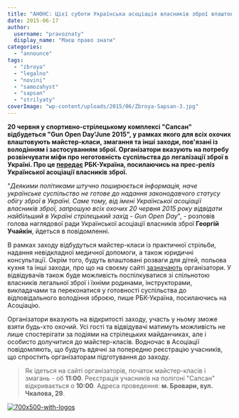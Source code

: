 ```yaml
---
title: "АНОНС: Цієї суботи Українська асоціація власників зброї влаштовує у Броварах \"Gun Open Day\""
date: 2015-06-17
author: 
  username: "pravoznaty"
  display_name: "Маєш право знати"
categories: 
  - "announce"
tags: 
  - "zbroya"
  - "legalno"
  - "novini"
  - "samozahyst"
  - "sapsan"
  - "strilyaty"
coverImage: "wp-content/uploads/2015/06/Zbroya-Sapsan-3.jpg"
---
```


**20 червня у спортивно-стрілецькому комплексі "Сапсан" відбудеться "Gun Open Day'June 2015", у рамках якого для всіх охочих влаштовують майстер-класи, змагання та інші заходи, пов'язані із володінням і застосуванням зброї. Організатори вказують на потребу розвінчувати міфи про неготовність суспільства до легалізації зброї в Україні. Про це [передає](https://www.rbc.ua/ukr/news/ukrainskaya-assotsiatsiya-vladeltsev-oruzhiya-1434467052.html) РБК-Україна, посилаючись на прес-реліз Української асоціації власників зброї.**

"_Деякими політиками штучно поширюється інформація, наче українське суспільство не готове до надання законодавчого статусу обігу зброї в Україні. Саме тому, від імені Української асоціації власників зброї, запрошую всіх охочих 20 червня 2015 року відвідати найбільший в Україні стрілецький захід - Gun Open Day_", - розповів голова наглядової ради Української асоціації власників зброї **Георгій Учайкін**, йдеться в повідомленні.

В рамках заходу відбудуться майстер-класи із практичної стрільби, надання невідкладної медичної допомоги, а також юридичні консультації. Окрім того, будуть влаштовані розваги для дітей, польова кухня та інші заходи, про що на своєму сайті [зазначають](https://zbroya.info/uk/partner/uavz/events/6198_gun-open-day-june-2015/) організатори. У відвідувачів також буде можливість поспілкуватися зі спільнотою власників легальної зброї і їхніми родинами, інструкторами, викладачами та переконатися у готовності суспільства до відповідального володіння зброєю, пише РБК-Україна, посилаючись на Асоціацію.

Організатори вказують на відкритості заходу, участь у ньому зможе взяти будь-хто охочий. Усі гості та відвідувачі матимуть можливість не лише спостерігати за подіями на стрілецьких майданчиках, але і особисто долучитися до майстер-класів. Водночас в Асоціації повідомляють, що будуть вдячні за попередню реєстрацію учасників, що спростить організаторам підготування до заходу.

> Як ідеться на сайті організаторів, початок майстер-класів і змагань - об **11:00**. Реєстрація учасників на полігоні "Сапсан" відкривається о **10:00**. Адреса проведення: **м. Бровари, вул. Чкалова, 29**.

[![700x500-with-logos](https://mpz.brovary.org/wp-content/uploads/2015/06/700x500-with-logos.jpg)](https://mpz.brovary.org/wp-content/uploads/2015/06/700x500-with-logos.jpg)
